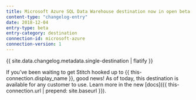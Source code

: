 ```yaml
---
title: Microsoft Azure SQL Data Warehouse destination now in open beta!
content-type: "changelog-entry"
date: 2018-12-04
entry-type: beta
entry-category: destination
connection-id: microsoft-azure
connection-version: 1
---
```


{{ site.data.changelog.metadata.single-destination | flatify }}

If you’ve been waiting to get Stitch hooked up to {{ this-connection.display_name }}, good news! As of today, this destination is available for any customer to use. Learn more in the new [docs]({{ this-connection.url | prepend: site.baseurl }}).